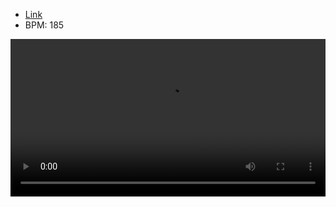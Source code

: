 - [Link](https://osu.ppy.sh/beatmapsets/1312079#osu/2732132)
- BPM: 185





<video width="100%" height="auto" controls autoplay loop src="https://arweave.net/bx5szOf1MxstkmvthtLiBCE7LLJZW8hIyfK4WgnWzIo" type="video/mp4"></video>